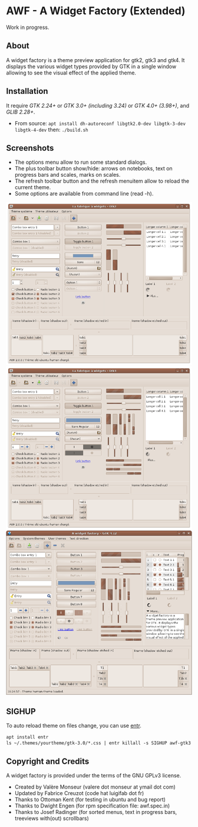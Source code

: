 # AWF - A Widget Factory (Extended)

Work in progress.

## About

A widget factory is a theme preview application for gtk2, gtk3 and gtk4. It displays the various widget types provided by GTK in a single window allowing to see the visual effect of the applied theme.

## Installation

It require *GTK 2.24+* or *GTK 3.0+ (including 3.24)* or *GTK 4.0+ (3.98+)*, and *GLIB 2.28+*.

* From source: `apt install dh-autoreconf libgtk2.0-dev libgtk-3-dev libgtk-4-dev` then: `./build.sh`

## Screenshots

* The options menu allow to run some standard dialogs.
* The plus toolbar button show/hide: arrows on notebooks, text on progress bars and scales, marks on scales.
* The refresh toolbar button and the refresh menuitem allow to reload the current theme.
* Some options are available from command line (read -h).

![A widget factory - GTK 2](images/gtk2.png?raw=true)
![A widget factory - GTK 3](images/gtk3.png?raw=true)
![A widget factory - GTK 4](images/gtk4.png?raw=true)

## SIGHUP

To auto reload theme on files change, you can use [entr](https://github.com/clibs/entr).
```
apt install entr
ls ~/.themes/yourtheme/gtk-3.0/*.css | entr killall -s SIGHUP awf-gtk3
```

## Copyright and Credits

A widget factory is provided under the terms of the GNU GPLv3 license.

* Created by Valère Monseur (valere dot monseur at ymail dot com)
* Updated by Fabrice Creuzot (code hat luigifab dot fr)
* Thanks to Ottoman Kent (for testing in ubuntu and bug report)
* Thanks to Dwight Engen (for rpm specification file: awf.spec.in)
* Thanks to Josef Radinger (for sorted menus, text in progress bars, treeviews with(out) scrollbars)